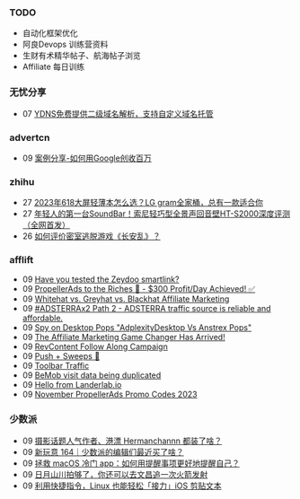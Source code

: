 ### TODO
-  自动化框架优化
-  阿良Devops 训练营资料
-  生财有术精华帖子、航海帖子浏览
-  Affiliate 每日训练

### 无忧分享
<!-- ruyo:START -->
-  07 [YDNS免费提供二级域名解析，支持自定义域名托管](https://51.ruyo.net/18529.html)<!-- ruyo:END -->

### advertcn
<!-- advertcn:START -->
-  09 [案例分享-如何用Google创收百万](https://www.advertcn.com/forum.php?mod=viewthread&tid=112867)<!-- advertcn:END -->

### zhihu
<!-- zhihu:START -->
-  27 [2023年618大屏轻薄本怎么选？LG gram全家桶，总有一款适合你](http://zhuanlan.zhihu.com/p/632641888?utm_campaign=rss&utm_medium=rss&utm_source=rss&utm_content=title)
-  27 [年轻人的第一台SoundBar！索尼轻巧型全景声回音壁HT-S2000深度评测（全网首发）](http://zhuanlan.zhihu.com/p/630990296?utm_campaign=rss&utm_medium=rss&utm_source=rss&utm_content=title)
-  26 [如何评价密室逃脱游戏《长安乱》？](http://www.zhihu.com/question/563950552/answer/3045961312?utm_campaign=rss&utm_medium=rss&utm_source=rss&utm_content=title)<!-- zhihu:END -->

### afflift
<!-- afflift:START -->
-  09 [Have you tested the Zeydoo smartlink?](https://afflift.com/f/threads/have-you-tested-the-zeydoo-smartlink.11990/)
-  09 [PropellerAds to the Riches 🤑 - $300 Profit/Day Achieved! ✅](https://afflift.com/f/threads/propellerads-to-the-riches-%F0%9F%A4%91-300-profit-day-achieved-%E2%9C%85.11567/)
-  09 [Whitehat vs. Greyhat vs. Blackhat Affiliate Marketing](https://afflift.com/f/threads/whitehat-vs-greyhat-vs-blackhat-affiliate-marketing.11945/)
-  09 [#ADSTERRAx2 Path 2 - ADSTERRA traffic source is reliable and affordable.](https://afflift.com/f/threads/adsterrax2-path-2-adsterra-traffic-source-is-reliable-and-affordable.11986/)
-  09 [Spy on Desktop Pops &quot;AdplexityDesktop Vs Anstrex Pops&quot;](https://afflift.com/f/threads/spy-on-desktop-pops-adplexitydesktop-vs-anstrex-pops.11911/)
-  09 [The Affiliate Marketing Game Changer Has Arrived!](https://afflift.com/f/threads/the-affiliate-marketing-game-changer-has-arrived.11991/)
-  09 [RevContent Follow Along Campaign](https://afflift.com/f/threads/revcontent-follow-along-campaign.11760/)
-  09 [Push + Sweeps 🚀](https://afflift.com/f/threads/push-sweeps-%F0%9F%9A%80.11919/)
-  09 [Toolbar Traffic](https://afflift.com/f/threads/toolbar-traffic.11416/)
-  09 [BeMob visit data being duplicated](https://afflift.com/f/threads/bemob-visit-data-being-duplicated.11968/)
-  09 [Hello from Landerlab.io](https://afflift.com/f/threads/hello-from-landerlab-io.11993/)
-  09 [November PropellerAds Promo Codes 2023](https://afflift.com/f/threads/november-propellerads-promo-codes-2023.11924/)<!-- afflift:END -->

### 少数派
<!-- sspai:START -->
-  09 [摄影话题人气作者、港漂 Hermanchannn 都装了啥？](https://sspai.com/prime/story/zhuanglesha-231109)
-  09 [新玩意 164｜少数派的编辑们最近买了啥？](https://sspai.com/post/84306)
-  09 [拯救 macOS 冷门 app：如何用提醒事项更好地提醒自己？](https://sspai.com/post/78676)
-  09 [日月山川拍够了，你还可以去文昌追一次火箭发射](https://sspai.com/post/84216)
-  09 [利用快捷指令，Linux 也能轻松「接力」iOS 剪贴文本](https://sspai.com/post/84133)<!-- sspai:END -->
